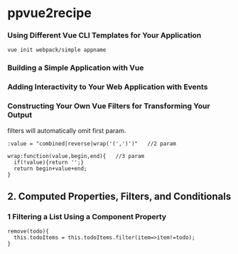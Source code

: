 # ppvue2recipe
### Using Different Vue CLI Templates for Your Application
```
vue init webpack/simple appname
```

### Building a Simple Application with Vue
### Adding Interactivity to Your Web Application with Events

###  Constructing Your Own Vue Filters for Transforming Your Output
filters will automatically omit first param.
```
:value = "combined|reverse|wrap('(',')')"   //2 param
```


```
wrap:function(value,begin,end){   //3 param
  if(!value){return '';}
  return begin+value+end;
}
```
## 2. Computed Properties, Filters, and Conditionals
### 1 Filtering a List Using a Component Property
```
remove(todo){
  this.todoItems = this.todoItems.filter(item=>item!=todo);
}
```
